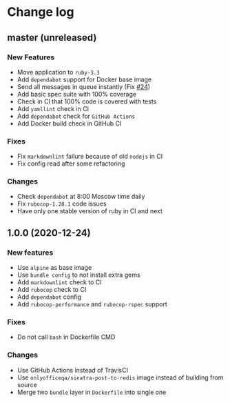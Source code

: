 # Change log

## master (unreleased)

### New Features

* Move application to `ruby-3.3`
* Add `dependabot` support for Docker base image
* Send all messages in queue instantly
  (Fix [#24](https://github.com/ONLYOFFICE-QA/redis-to-telegram/issues/24))
* Add basic spec suite with 100% coverage
* Check in CI that 100% code is covered with tests
* Add `yamllint` check in CI
* Add `dependabot` check for `GitHub Actions`
* Add Docker build check in GitHub CI

### Fixes

* Fix `markdownlint` failure because of old `nodejs` in CI
* Fix config read after some refactoring

### Changes

* Check `dependabot` at 8:00 Moscow time daily
* Fix `rubocop-1.28.1` code issues
* Have only one stable version of ruby in CI and next

## 1.0.0 (2020-12-24)

### New features

* Use `alpine` as base image
* Use `bundle config` to not install extra gems
* Add `markdownlint` check to CI
* Add `rubocop` check to CI
* Add `dependabot` config
* Add `rubocop-performance` and `rubocop-rspec` support

### Fixes

* Do not call `bash` in Dockerfile CMD

### Changes

* Use GitHub Actions instead of TravisCI
* Use `onlyofficeqa/sinatra-post-to-redis` image instead of building from source
* Merge two `bundle` layer in `Dockerfile` into single one
